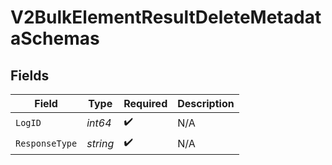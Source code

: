 # V2BulkElementResultDeleteMetadataSchemas


## Fields

| Field              | Type               | Required           | Description        |
| ------------------ | ------------------ | ------------------ | ------------------ |
| `LogID`            | *int64*            | :heavy_check_mark: | N/A                |
| `ResponseType`     | *string*           | :heavy_check_mark: | N/A                |